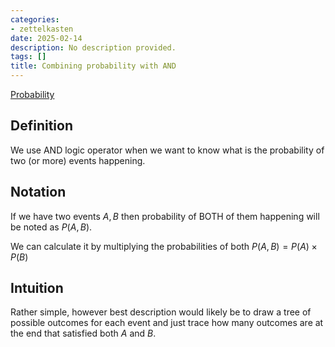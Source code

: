 ```yaml
---
categories:
- zettelkasten
date: 2025-02-14
description: No description provided.
tags: []
title: Combining probability with AND
---
```


[Probability](Probability.md)

## Definition

We use AND logic operator when we want to know what is the probability of two (or more) events happening.

## Notation

If we have two events $A,B$ then probability of BOTH of them happening will be noted as $P(A,B)$.

We can calculate it by multiplying the probabilities of both $P(A,B) = P(A) \times P(B)$

## Intuition

Rather simple, however best description would likely be to draw a tree of possible outcomes for each event and just trace how many outcomes are at the end that satisfied both $A$ and $B$.
